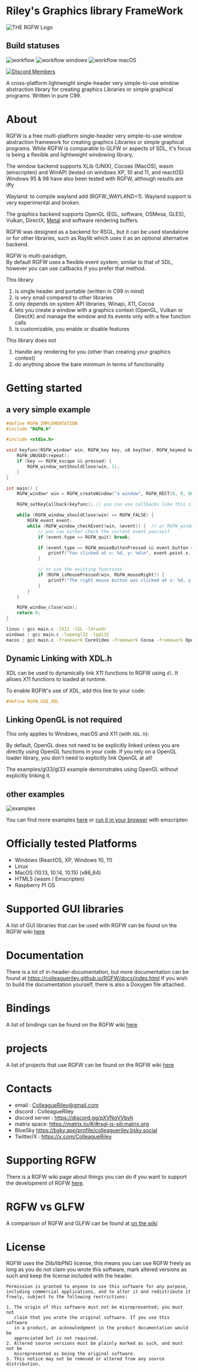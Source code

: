 # Riley's Graphics library FrameWork
![THE RGFW Logo](https://github.com/ColleagueRiley/RGFW/blob/main/logo.png?raw=true)

## Build statuses
![workflow](https://github.com/ColleagueRiley/RGFW/actions/workflows/linux.yml/badge.svg)
![workflow windows](https://github.com/ColleagueRiley/RGFW/actions/workflows/windows.yml/badge.svg)
![workflow macOS](https://github.com/ColleagueRiley/RGFW/actions/workflows/macos.yml/badge.svg)

[![Discord Members](https://img.shields.io/discord/829003376532258816.svg?label=Discord&logo=discord)](https://discord.gg/pXVNgVVbvh)

A cross-platform lightweight single-header very simple-to-use window abstraction library for creating graphics Libraries or simple graphical programs. Written in pure C99.

# About
RGFW is a free multi-platform single-header very simple-to-use window abstraction framework for creating graphics Libraries or simple graphical programs. While RGFW is comparable to GLFW or aspects of SDL, it's focus is being a flexible and lightweight windowing library,

The window backend supports XLib (UNIX), Cocoas (MacOS), wasm (emscripten) and WinAPI (tested on windows *XP*, 10 and 11, and reactOS)\
Windows 95 & 98 have also been tested with RGFW, although results are iffy

Wayland: to compile wayland add (RGFW_WAYLAND=1). Wayland support is very experimental and broken.

The graphics backend supports OpenGL (EGL, software, OSMesa, GLES), Vulkan, DirectX, [Metal](https://github.com/ColleagueRiley/RGFW/blob/main/examples/metal/metal.m) and software rendering buffers.

RGFW was designed as a backend for RSGL, but it can be used standalone or for other libraries, such as Raylib which uses it as an optional alternative backend.

RGFW is multi-paradigm,\
By default RGFW uses a flexible event system, similar to that of SDL, however you can use callbacks if you prefer that method.

This library

1) is single header and portable (written in C99 in mind)
2) is very small compared to other libraries
3) only depends on system API libraries, Winapi, X11, Cocoa
4) lets you create a window with a graphics context (OpenGL, Vulkan or DirectX) and manage the window and its events only with a few function calls
5) is customizable, you enable or disable features

This library does not

1) Handle any rendering for you (other than creating your graphics context)
2) do anything above the bare minimum in terms of functionality

# Getting started
## a very simple example
```c
#define RGFW_IMPLEMENTATION
#include "RGFW.h"

#include <stdio.h>

void keyfunc(RGFW_window* win, RGFW_key key, u8 keyChar, RGFW_keymod keyMod, RGFW_bool repeat, RGFW_bool pressed) {
    RGFW_UNUSED(repeat);
    if (key == RGFW_escape && pressed) {
        RGFW_window_setShouldClose(win, 1);
    }
}

int main() {
    RGFW_window* win = RGFW_createWindow("a window", RGFW_RECT(0, 0, 800, 600), RGFW_windowCenter | RGFW_windowNoResize);

    RGFW_setKeyCallback(keyfunc); // you can use callbacks like this if you want

    while (RGFW_window_shouldClose(win) == RGFW_FALSE) {
        RGFW_event event;
        while (RGFW_window_checkEvent(win, &event)) {  // or RGFW_window_checkEvents(); if you only want callbacks
            // you can either check the current event yourself
            if (event.type == RGFW_quit) break;

            if (event.type == RGFW_mouseButtonPressed && event.button == RGFW_mouseLeft) {
                printf("You clicked at x: %d, y: %d\n", event.point.x, event.point.y);
            }

            // or use the existing functions
            if (RGFW_isMousePressed(win, RGFW_mouseRight)) {
                printf("The right mouse button was clicked at x: %d, y: %d\n", event.point.x, event.point.y);
            }
        }
    }

    RGFW_window_close(win);
    return 0;
}
```

```sh
linux : gcc main.c -lX11 -lGL -lXrandr
windows : gcc main.c -lopengl32 -lgdi32
macos : gcc main.c -framework CoreVideo -framework Cocoa -framework OpenGL -framework IOKit
```

## Dynamic Linking with XDL.h
XDL can be used to dynamically link X11 functions to RGFW using `dl`. It allows X11 functions to loaded at runtime.

To enable RGFW's use of XDL, add this line to your code:

```c
#define RGFW_USE_XDL
```

## Linking OpenGL is not required
This only applies to Windows, macOS and X11 (with `XDL.h`):


By default, OpenGL does not need to be explicitly linked unless you are directly using OpenGL functions in your code. If you rely on a OpenGL loader library, you don't need to explicitly link OpenGL at all!


The examples/gl33/gl33 example demonstrates using OpenGL without explicitly linking it.

## other examples
![examples](screenshot.PNG)

You can find more examples [here](examples) or [run it in your browser](https://colleagueriley.github.io/RGFW/) with emscripten

# Officially tested Platforms
- Windows (ReactOS, XP, Windows 10, 11)
- Linux
- MacOS (10.13, 10.14, 10.15) (x86_64)
- HTML5 (wasm / Emscripten)
- Raspberry PI OS

# Supported GUI libraries
A list of GUI libraries that can be used with RGFW can be found on the RGFW wiki [here](https://github.com/ColleagueRiley/RGFW/wiki/GUI-libraries-that-can-be-used-with-RGFW)

# Documentation
There is a lot of in-header-documentation, but more documentation can be found at https://colleagueriley.github.io/RGFW/docs/index.html
If you wish to build the documentation yourself, there is also a Doxygen file attached.

# Bindings
A list of bindings can be found on the RGFW wiki [here](https://github.com/ColleagueRiley/RGFW/wiki/Bindings)

# projects
A list of projects that use RGFW can be found on the RGFW wiki [here](https://github.com/ColleagueRiley/RGFW/wiki/Projects-that-use-RGFW)

# Contacts
- email : ColleagueRiley@gmail.com
- discord : ColleagueRiley
- discord server : https://discord.gg/pXVNgVVbvh
- matrix space: https://matrix.to/#/#rsgl-is-sili:matrix.org
- BlueSky https://bsky.app/profile/colleagueriley.bsky.social
- Twitter/X : https://x.com/ColleagueRiley

# Supporting RGFW
  There is a RGFW wiki page about things you can do if you want to support the development of RGFW [here](https://github.com/ColleagueRiley/RGFW/wiki/Supporting-RGFW).

# RGFW vs GLFW
A comparison of RGFW and GLFW can be found at [on the wiki](https://github.com/ColleagueRiley/RGFW/wiki/RGFW-vs-GLFW)

# License
RGFW uses the Zlib/libPNG license, this means you can use RGFW freely as long as you do not claim you wrote this software, mark altered versions as such and keep the license included with the header.

```
Permission is granted to anyone to use this software for any purpose,
including commercial applications, and to alter it and redistribute it
freely, subject to the following restrictions:

1. The origin of this software must not be misrepresented; you must not
   claim that you wrote the original software. If you use this software
   in a product, an acknowledgment in the product documentation would be
   appreciated but is not required.
2. Altered source versions must be plainly marked as such, and must not be
   misrepresented as being the original software.
3. This notice may not be removed or altered from any source distribution.
```
